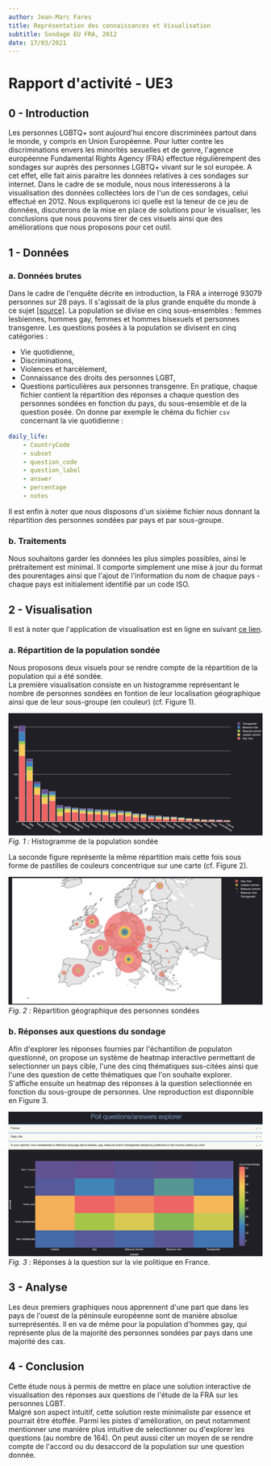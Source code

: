 ```yaml
---
author: Jean-Marc Fares
title: Représentation des connaissances et Visualisation
subtitle: Sondage EU FRA, 2012
date: 17/03/2021
---
```


# Rapport d'activité - UE3

## 0 - Introduction

Les personnes LGBTQ+ sont aujourd'hui encore discriminées partout dans le monde, y compris en Union Européenne.
Pour lutter contre les discriminations envers les minorités sexuelles et de genre, l'agence européenne Fundamental Rights Agency (FRA) effectue régulièrempent des sondages sur auprès des personnes LGBTQ+ vivant sur le sol europée. A cet effet, elle fait ainis paraitre les données relatives à ces sondages sur internet.
Dans le cadre de se module, nous nous interesserons à la visualisation des données collectées lors de l'un de ces sondages, celui effectué en 2012.
Nous expliquerons ici quelle est la teneur de ce jeu de données, discuterons de la mise en place de solutions pour le visualiser, les conclusions que nous pouvons tirer de ces visuels ainsi que des améliorations que nous proposons pour cet outil.

## 1 - Données

### a. Données brutes
Dans le cadre de l'enquête décrite en introduction, la FRA a interrogé 93079 personnes sur 28 pays. Il s'agissait de la plus grande enquête du monde à ce sujet [[source]](https://fra.europa.eu/fr/news/2012/93-000-personnes-ont-participe-lenquete-lgbt-de-la-fra-ce-qui-fait-delle-la-plus-grande).
La population se divise en cinq sous-ensembles : femmes lesbiennes, hommes gay, femmes et hommes bisexuels et personnes transgenre. Les questions posées à la population se divisent en cinq catégories : 
  - Vie quotidienne,
  - Discriminations,
  - Violences et harcèlement,
  - Connaissance des droits des personnes LGBT,
  - Questions particulières aux personnes transgenre.
En pratique, chaque fichier contient la répartition des réponses a chaque question des personnes sondées en fonction du pays, du sous-ensemble et de la question posée. On donne par exemple le chéma du fichier `csv` concernant la vie quotidienne : 
```yaml 
daily_life:
    - CountryCode
    - subset
    - question_code
    - question_label
    - answer
    - percentage
    - notes
```
Il est enfin à noter que nous disposons d'un sixième fichier nous donnant la répartition des personnes sondées par pays et par sous-groupe.

### b. Traitements

Nous souhaitons garder les données les plus simples possibles, ainsi le prétraitement est minimal. Il comporte simplement une mise à jour du format des pourentages ainsi que l'ajout de l'information du nom de chaque pays - chaque pays est initialement identifié par un code ISO.

## 2 - Visualisation

Il est à noter que l'application de visualisation est en ligne en suivant [ce lien](https://alonely.place/vfl/).

### a. Répartition de la population sondée

Nous proposons deux visuels pour se rendre compte de la répartition de la population qui a été sondée.  
La première visualisation consiste en un histogramme représentant le nombre de personnes sondées en fontion de leur localisation géographique ainsi que de leur sous-groupe (en couleur) (cf. Figure 1).  

![Histogramme population](barplot.png)  
_Fig. 1 :_ Histogramme de la population sondée

La seconde figure représente la même répartition mais cette fois sous forme de pastilles de couleurs concentrique sur une carte (cf. Figure 2).

![Carte population](map.png)  
_Fig. 2 :_ Répartition géographique des personnes sondées

### b. Réponses aux questions du sondage

Afin d'explorer les réponses fournies par l'échantillon de populaton questionné, on propose un système de heatmap interactive permettant de selectionner un pays cible, l'une des cinq thématiques sus-citées ainsi que l'une des question de cette thématiques que l'on souhaite explorer.
S'affiche ensuite un heatmap des réponses à la question selectionnée en fonction du sous-groupe de personnes. Une reproduction est disponnible en Figure 3.

![Exploration de question](heatmap.png)  
_Fig. 3 :_ Réponses à la question sur la vie politique en France.

## 3 - Analyse

Les deux premiers graphiques nous apprennent d'une part que dans les pays de l'ouest de la péninsule européenne sont de manière absolue surreprésentés. Il en va de même pour la population d'hommes gay, qui représente plus de la majorité des personnes sondées par pays dans une majorité des cas.  

## 4 - Conclusion

Cette étude nous à permis de mettre en place une solution interactive de visualisation des réponses aux questions de l'étude de la FRA sur les personnes LGBT.  
Malgré son aspect intuitif, cette solution reste minimaliste par essence et pourrait être étoffée. Parmi les pistes d'amélioration, on peut notamment mentionner une manière plus intuitive de selectionner ou d'explorer les questions (au nombre de 164). On peut aussi citer un moyen de se rendre compte de l'accord ou du desaccord de la population sur une question donnée.

